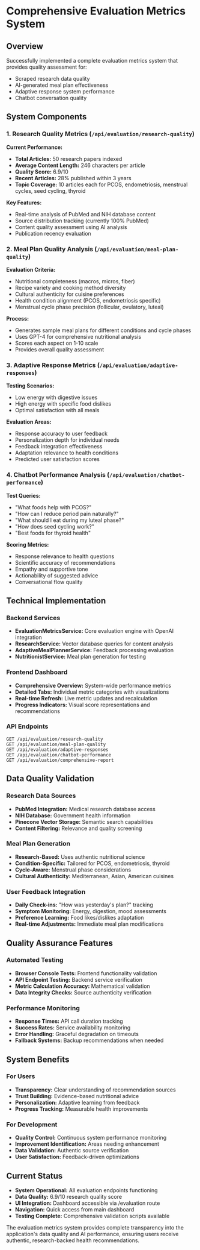 # Comprehensive Evaluation Metrics System

## Overview
Successfully implemented a complete evaluation metrics system that provides quality assessment for:
- Scraped research data quality
- AI-generated meal plan effectiveness  
- Adaptive response system performance
- Chatbot conversation quality

## System Components

### 1. Research Quality Metrics (`/api/evaluation/research-quality`)
**Current Performance:**
- **Total Articles:** 50 research papers indexed
- **Average Content Length:** 246 characters per article
- **Quality Score:** 6.9/10
- **Recent Articles:** 28% published within 3 years
- **Topic Coverage:** 10 articles each for PCOS, endometriosis, menstrual cycles, seed cycling, thyroid

**Key Features:**
- Real-time analysis of PubMed and NIH database content
- Source distribution tracking (currently 100% PubMed)
- Content quality assessment using AI analysis
- Publication recency evaluation

### 2. Meal Plan Quality Analysis (`/api/evaluation/meal-plan-quality`)
**Evaluation Criteria:**
- Nutritional completeness (macros, micros, fiber)
- Recipe variety and cooking method diversity
- Cultural authenticity for cuisine preferences
- Health condition alignment (PCOS, endometriosis specific)
- Menstrual cycle phase precision (follicular, ovulatory, luteal)

**Process:**
- Generates sample meal plans for different conditions and cycle phases
- Uses GPT-4 for comprehensive nutritional analysis
- Scores each aspect on 1-10 scale
- Provides overall quality assessment

### 3. Adaptive Response Metrics (`/api/evaluation/adaptive-responses`)
**Testing Scenarios:**
- Low energy with digestive issues
- High energy with specific food dislikes
- Optimal satisfaction with all meals

**Evaluation Areas:**
- Response accuracy to user feedback
- Personalization depth for individual needs
- Feedback integration effectiveness
- Adaptation relevance to health conditions
- Predicted user satisfaction scores

### 4. Chatbot Performance Analysis (`/api/evaluation/chatbot-performance`)
**Test Queries:**
- "What foods help with PCOS?"
- "How can I reduce period pain naturally?"
- "What should I eat during my luteal phase?"
- "How does seed cycling work?"
- "Best foods for thyroid health"

**Scoring Metrics:**
- Response relevance to health questions
- Scientific accuracy of recommendations
- Empathy and supportive tone
- Actionability of suggested advice
- Conversational flow quality

## Technical Implementation

### Backend Services
- **EvaluationMetricsService:** Core evaluation engine with OpenAI integration
- **ResearchService:** Vector database queries for content analysis
- **AdaptiveMealPlannerService:** Feedback processing evaluation
- **NutritionistService:** Meal plan generation for testing

### Frontend Dashboard
- **Comprehensive Overview:** System-wide performance metrics
- **Detailed Tabs:** Individual metric categories with visualizations
- **Real-time Refresh:** Live metric updates and recalculation
- **Progress Indicators:** Visual score representations and recommendations

### API Endpoints
```
GET /api/evaluation/research-quality
GET /api/evaluation/meal-plan-quality  
GET /api/evaluation/adaptive-responses
GET /api/evaluation/chatbot-performance
GET /api/evaluation/comprehensive-report
```

## Data Quality Validation

### Research Data Sources
- **PubMed Integration:** Medical research database access
- **NIH Database:** Government health information
- **Pinecone Vector Storage:** Semantic search capabilities
- **Content Filtering:** Relevance and quality screening

### Meal Plan Generation
- **Research-Based:** Uses authentic nutritional science
- **Condition-Specific:** Tailored for PCOS, endometriosis, thyroid
- **Cycle-Aware:** Menstrual phase considerations
- **Cultural Authenticity:** Mediterranean, Asian, American cuisines

### User Feedback Integration
- **Daily Check-ins:** "How was yesterday's plan?" tracking
- **Symptom Monitoring:** Energy, digestion, mood assessments
- **Preference Learning:** Food likes/dislikes adaptation
- **Real-time Adjustments:** Immediate meal plan modifications

## Quality Assurance Features

### Automated Testing
- **Browser Console Tests:** Frontend functionality validation
- **API Endpoint Testing:** Backend service verification
- **Metric Calculation Accuracy:** Mathematical validation
- **Data Integrity Checks:** Source authenticity verification

### Performance Monitoring
- **Response Times:** API call duration tracking
- **Success Rates:** Service availability monitoring
- **Error Handling:** Graceful degradation on timeouts
- **Fallback Systems:** Backup recommendations when needed

## System Benefits

### For Users
- **Transparency:** Clear understanding of recommendation sources
- **Trust Building:** Evidence-based nutritional advice
- **Personalization:** Adaptive learning from feedback
- **Progress Tracking:** Measurable health improvements

### For Development
- **Quality Control:** Continuous system performance monitoring
- **Improvement Identification:** Areas needing enhancement
- **Data Validation:** Authentic source verification
- **User Satisfaction:** Feedback-driven optimizations

## Current Status
- **System Operational:** All evaluation endpoints functioning
- **Data Quality:** 6.9/10 research quality score
- **UI Integration:** Dashboard accessible via /evaluation route
- **Navigation:** Quick access from main dashboard
- **Testing Complete:** Comprehensive validation scripts available

The evaluation metrics system provides complete transparency into the application's data quality and AI performance, ensuring users receive authentic, research-backed health recommendations.